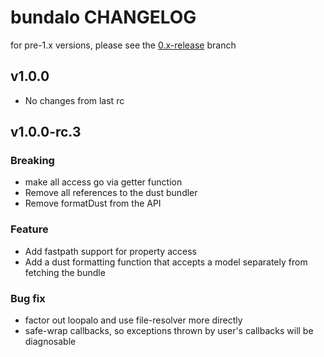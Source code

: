 # bundalo CHANGELOG

for pre-1.x versions, please see the [0.x-release](https://github.com/krakenjs/bundalo/tree/0.x-release) branch

## v1.0.0

- No changes from last rc

## v1.0.0-rc.3

### Breaking

- make all access go via getter function
- Remove all references to the dust bundler
- Remove formatDust from the API

### Feature

- Add fastpath support for property access
- Add a dust formatting function that accepts a model separately from fetching the bundle

### Bug fix

- factor out loopalo and use file-resolver more directly
- safe-wrap callbacks, so exceptions thrown by user's callbacks will be diagnosable